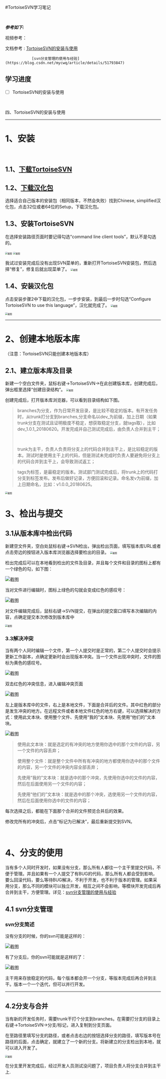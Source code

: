 #TortoiseSVN学习笔记

<br/>

***参考如下:***

视频参考：

文档参考 : [TortoiseSVN的安装与使用](https://blog.csdn.net/qq_28566071/article/details/80857928)

				[svn分支管理的使用与经验](https://blog.csdn.net/mycwq/article/details/51793847)

## 学习进度

- [ ] TortoiseSVN的安装与使用

<br/>

四、TortoiseSVN的安装与使用

***

# 1、安装

<br/>

## 1.1、[下载TortoiseSVN](https://tortoisesvn.net/downloads.zh.html)

## 1.2、[下载汉化包](https://tortoisesvn.net/downloads.zh.html)

选择适合自己版本的安装包（相同版本，不然会失败）找到Chinese, simplified汉化包，点击32位或者64位的Setup，下载汉化包。

## 1.3、安装TortoiseSVN

在选择安装路径页面时要记得勾选“command line client tools”，默认不是勾选的。

<img src="f265dd36f7e05e14fb4e0aa14e73bc30.png" alt="截图" style="zoom:50%;" />

<img src="632e5f33ee03af9497a97b6aca6c26ca.png" alt="截图" style="zoom:50%;" />

我试过安装完成后没有出现SVN菜单的，重新打开TortoiseSVN安装包，然后选择“修复”，修复后就出现菜单了。
<img src="44c32170769456c762fedee784b0d0c6.png" alt="截图" style="zoom:50%;" />

## 1.4、安装汉化包

点击安装步骤2中下载的汉化包，一步步安装，到最后一步时勾选“Configure TortoiseSVN to use this language”，汉化就完成了。
<img src="25e325cc900853df2fe64c8f406f30b9.png" alt="截图" style="zoom:50%;" />

<img src="08df36980d0ec8a4d021b63bebccbf48.png" alt="截图" style="zoom:50%;" />

***

# 2、创建本地版本库

（注意：TortoiseSVN只能创建本地版本库）

## 2.1、建立版本库及目录

新建一个空白文件夹，鼠标右键->TortoiseSVN->在此创建版本库，创建完成后，弹出框里选择“创建目录结构”。
<img src="9aa75327adb80ee7b7a3516f1a7d446e.png" alt="截图" style="zoom:50%;" />

创建完成后，打开版本库浏览器，可以看到目录结构如下图。


> branches为分支，作为日常开发目录，是比较不稳定的版本。有开发任务时，从trunk打分支到branches,分支命名以dev_为前缀，加上日期（如果trunk分支在测试且证明极度不稳定，想获取稳定分支，就tags取），比如dev_1.0.1_20180620。开发完成并自己测试完成后，由负责人合并到主干；
> 
> <br/>
> 
> trunk为主干，负责人负责将分支上的代码合并到主干上，是比较稳定的版本。测试时是使用主干上的代码，但是测试未完成时负责人要避免将分支上的代码合并到主干上，会导致测试返工；

> 
> tags为标签，是最稳定的版本。测试部门测试完成后，将trunk上的代码打分支到标签发布。发布后做好记录，方便回滚和记录。命名发v为前缀，加上日期命名，比如：v1.0.0_20180625。

<img src="2484342c2ae62030931de5d92c6c61b4.png" alt="截图" style="zoom:50%;" />

# 3、检出与提交

## 3.1从版本库中检出代码

新建空文件夹，空白处鼠标右键->SVN检出，弹出检出页面，填写版本库URL或者点击旁边的按钮进入版本库浏览器选择要检出的目录。
<img src="024ede8f16d622147c4637cb387cf109.png" alt="截图" style="zoom:50%;" />

检出完成后可以在本地看到检出的文件及目录，并且每个文件和目录的图标上都有一个绿色的勾，如下图：

![截图](03c4ea6066c50f009bd290104dd0a3ea.png)

当对文件进行编辑时，图标上绿色的勾就会变成红色的感叹号：

![截图](893152eb28bf3e86c6d1eb20cb4a2b2f.png)

对文件编辑完成后，鼠标右键->SVN提交，在弹出的提交窗口填写本次编辑的内容，点确定提交本次修改到版本库中

<img src="caf57693224c14d23f9cc11a1fa4fde9.png" alt="截图" style="zoom:50%;" />

<br/>

### 3.3解决冲突

当有两个人同时编辑一个文件，第一个人提交时是正常的，第二个人提交时会提示更新工作副本，点确定更新时会出现版本冲突。当一个文件出现冲突时，文件的图标为黄色的感叹号。

![截图](323664d2459521cb3082a813d29dba94.png)

双击红色的冲突信息，进入编辑冲突页面

![截图](6726e0fefe957711a6543156299df3ae.png)

左上是版本库中的文件，右上是本地文件，下面是合并后的文件。其中红色的部分是发生冲突的地方。在远程文件或者本地文件红色的地方右键，可以选择解决的方式：使用此文本块、使用整个文件、先使用“我的”文本块、先使用“他们的”文本块。

![截图](2a9466b64df35244b6044c0b5bdf1b7a.png)

> 使用此文本块：就是选定的有冲突的地方使用你选中的那个文件的内容，另一个文件的内容丢弃；
> 
> 使用整个文件：就是整个文件中所有有冲突的地方都使用你选中的那个文件的内容，另一个文件的冲突内容全部丢弃；
> 
> 先使用“我的”文本块：就是选中的那个冲突，先使用你选中的文件的内容，然后在后面使用另一个文件的内容；
> 
> 先使用“他们的”文本块：就是选中的那个冲突，选使用另一个文件的内容，然后在后面使用你选中的文件的内容；

每次选择之后，都能在下面那个合并的文件预览合并后的效果。

修改完所有的冲突后，点击“标记为已解决”，最后重新提交到SVN。

<br/>

# 4、分支的使用

当有多个人同时开发时，如果没有分支，那么所有人都往一个主干里提交代码，不便于管理。并且如果有一个人提交了有BUG的代码，那么所有人都会受到影响，要么回滚代码，要么等待BUG解决，不利于开发，也不利于版本的管理。如果采用分支，那么不同的模块可以独立开发，相互之间不会影响，等模块开发完成后再合并到主干，方便管理。详见：[svn分支管理的使用与经验](https://blog.csdn.net/mycwq/article/details/51793847)

## 4.1 svn分支管理

### svn分支简述

没有分支的时候，你的svn可能是这样的：

![截图](0dee6459ca4c93d799eca40a7acbde5a.png)

有了分支后，你的svn可能就是这样的了：

![截图](997f37626e71474d7e40d92d423c5532.png)

主干用来存放稳定的代码，每个版本都会开一个分支，等版本完成后再合并到主干。版本一个一个迭代，但可以并行开发。

***

## 4.2分支与合并

当有新的开发任务时，需要trunk干打个分支到branches。在需要打分支的目录上右键->TortoiseSVN->分支/标记，进入复制到分支页面。

在至路径里填写分支的路径，或者点击右边的按钮选择分支的路径，填写版本号在路径的后面，点击确定，就建立了一个新的分支。将新建立的分支检出到本地，就可以进入开发了。

<img src="3de5e426e7ae47f7733ce6f2384c48f3.png" alt="截图" style="zoom:50%;" />

在分支里开发完成后，经过开发人员测试没问题了，项目负责人将分支合并到主干上.

